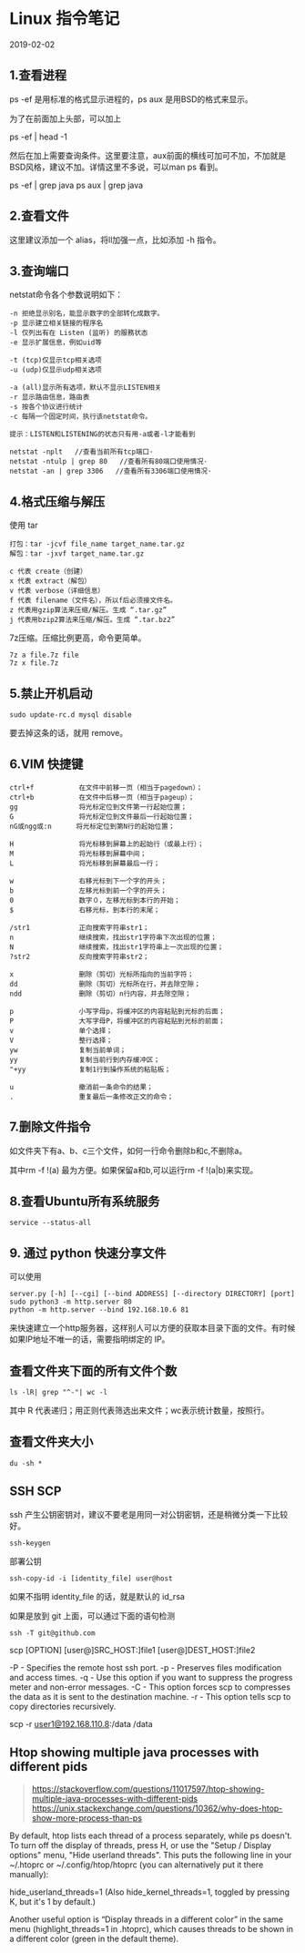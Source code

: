# Linux 指令笔记

2019-02-02

## 1.查看进程

ps -ef 是用标准的格式显示进程的，ps aux 是用BSD的格式来显示。

为了在前面加上头部，可以加上

ps -ef \| head -1

然后在加上需要查询条件。这里要注意，aux前面的横线可加可不加，不加就是BSD风格，建议不加。详情这里不多说，可以man ps 看到。

ps -ef \| grep java ps aux \| grep java

## 2.查看文件

这里建议添加一个 alias，将ll加强一点，比如添加 -h 指令。

## 3.查询端口

netstat命令各个参数说明如下：

```text
-n 拒绝显示别名，能显示数字的全部转化成数字。
-p 显示建立相关链接的程序名
-l 仅列出有在 Listen (监听) 的服務状态
-e 显示扩展信息，例如uid等

-t (tcp)仅显示tcp相关选项
-u (udp)仅显示udp相关选项

-a (all)显示所有选项，默认不显示LISTEN相关
-r 显示路由信息，路由表
-s 按各个协议进行统计
-c 每隔一个固定时间，执行该netstat命令。

提示：LISTEN和LISTENING的状态只有用-a或者-l才能看到

netstat -nplt   //查看当前所有tcp端口·
netstat -ntulp | grep 80   //查看所有80端口使用情况·
netstat -an | grep 3306   //查看所有3306端口使用情况·
```

## 4.格式压缩与解压

使用 tar
```
打包：tar -jcvf file_name target_name.tar.gz
解包：tar -jxvf target_name.tar.gz

c 代表 create（创建）
x 代表 extract（解包）
v 代表 verbose（详细信息）
f 代表 filename（文件名），所以f后必须接文件名。
z 代表用gzip算法来压缩/解压。生成 “.tar.gz”
j 代表用bzip2算法来压缩/解压。生成 “.tar.bz2”
```

7z压缩。压缩比例更高，命令更简单。
```
7z a file.7z file
7z x file.7z
```



## 5.禁止开机启动

```text
sudo update-rc.d mysql disable
```

要去掉这条的话，就用 remove。

## 6.VIM 快捷键

```text
ctrl+f           在文件中前移一页（相当于pagedown）；
ctrl+b           在文件中后移一页（相当于pageup）；
gg               将光标定位到文件第一行起始位置；
G                将光标定位到文件最后一行起始位置；
nG或ngg或:n      将光标定位到第N行的起始位置；

H                将光标移到屏幕上的起始行（或最上行）；
M                将光标移到屏幕中间；
L                将光标移到屏幕最后一行；

w                右移光标到下一个字的开头；
b                左移光标到前一个字的开头；
0                数字０，左移光标到本行的开始；
$                右移光标，到本行的末尾；

/str1            正向搜索字符串str1；
n                继续搜索，找出str1字符串下次出现的位置；
N                继续搜索，找出str1字符串上一次出现的位置；
?str2            反向搜索字符串str2；

x                删除（剪切）光标所指向的当前字符；
dd               删除（剪切）光标所在行，并去除空隙；
ndd              删除（剪切）n行内容，并去除空隙；

p                小写字母p，将缓冲区的内容粘贴到光标的后面；
P                大写字母P，将缓冲区的内容粘贴到光标的前面；
v                单个选择；
V                整行选择；
yw               复制当前单词；
yy               复制当前行到内存缓冲区；
"+yy             复制1行到操作系统的粘贴板；

u                撤消前一条命令的结果；
.                重复最后一条修改正文的命令；
```

## 7.删除文件指令

如文件夹下有a、b、c三个文件，如何一行命令删除b和c,不删除a。

其中rm -f !\(a\) 最为方便。如果保留a和b,可以运行rm -f !\(a\|b\)来实现。

## 8.查看Ubuntu所有系统服务

```text
service --status-all
```

## 9. 通过 python 快速分享文件

可以使用
```
server.py [-h] [--cgi] [--bind ADDRESS] [--directory DIRECTORY] [port]
sudo python3 -m http.server 80
python -m http.server --bind 192.168.10.6 81
```
来快速建立一个http服务器，这样别人可以方便的获取本目录下面的文件。有时候如果IP地址不唯一的话，需要指明绑定的 IP。

## 查看文件夹下面的所有文件个数

```
ls -lR| grep "^-"| wc -l
```
其中 R 代表递归；用正则代表筛选出来文件；wc表示统计数量，按照行。

## 查看文件夹大小

```
du -sh *
```

## SSH SCP
ssh 产生公钥密钥对，建议不要老是用同一对公钥密钥，还是稍微分类一下比较好。
```
ssh-keygen
```

部署公钥
```
ssh-copy-id -i [identity_file] user@host
```

如果不指明 identity_file 的话，就是默认的 id_rsa

如果是放到 git 上面，可以通过下面的语句检测
```
ssh -T git@github.com
```


scp [OPTION] [user@]SRC_HOST:]file1 [user@]DEST_HOST:]file2

-P - Specifies the remote host ssh port.
-p - Preserves files modification and access times.
-q - Use this option if you want to suppress the progress meter and non-error messages.
-C - This option forces scp to compresses the data as it is sent to the destination machine.
-r - This option tells scp to copy directories recursively.

scp -r user1@192.168.110.8:/data /data

## Htop showing multiple java processes with different pids

> https://stackoverflow.com/questions/11017597/htop-showing-multiple-java-processes-with-different-pids
> https://unix.stackexchange.com/questions/10362/why-does-htop-show-more-process-than-ps

By default, htop lists each thread of a process separately, while ps doesn't. To turn off the display of threads, press H, or use the "Setup / Display options" menu, "Hide userland threads". This puts the following line in your ~/.htoprc or ~/.config/htop/htoprc (you can alternatively put it there manually):

hide_userland_threads=1
(Also hide_kernel_threads=1, toggled by pressing K, but it's 1 by default.)

Another useful option is “Display threads in a different color” in the same menu (highlight_threads=1 in .htoprc), which causes threads to be shown in a different color (green in the default theme).
